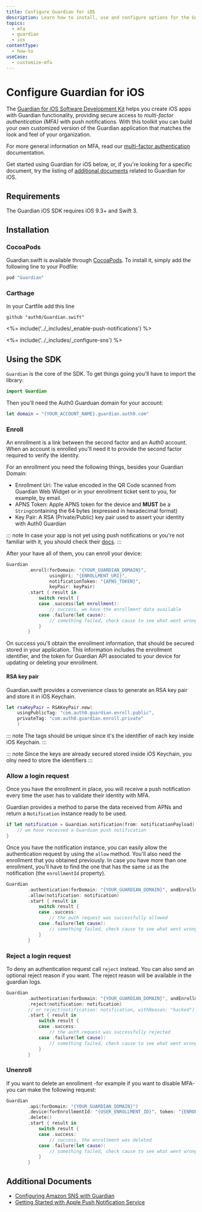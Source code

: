 ```yaml
---
title: Configure Guardian for iOS
description: Learn how to install, use and configure options for the Guardian for iOS SDK. 
topics:
  - mfa
  - guardian
  - ios
contentType:
  - how-to
useCase:
  - customize-mfa
---
```

# Configure Guardian for iOS

The [Guardian for iOS Software Development Kit](https://github.com/auth0/GuardianSDK.iOS) helps you create iOS apps with Guardian functionality, providing secure access to <dfn data-key="multifactor-authentication">multi-factor authentication (MFA)</dfn> with push notifications. With this toolkit you can build your own customized version of the Guardian application that matches the look and feel of your organization.

For more general information on MFA, read our [multi-factor authentication](/multifactor-authentication) documentation.

Get started using Guardian for iOS below, or, if you're looking for a specific document, try the listing of [additional documents](#additional-documents) related to Guardian for iOS.

## Requirements

The Guardian iOS SDK requires iOS 9.3+ and Swift 3.

## Installation

### CocoaPods

Guardian.swift is available through [CocoaPods](http://cocoapods.org).
To install it, simply add the following line to your Podfile:

```ruby
pod "Guardian"
```

### Carthage

In your Cartfile add this line

```
github "auth0/Guardian.swift"
```


<%= include('../_includes/_enable-push-notifications') %>

<%= include('../_includes/_configure-sns') %>

## Using the SDK

`Guardian` is the core of the SDK. To get things going you'll have to import the library:

```swift
import Guardian
```

Then you'll need the Auth0 Guarduan domain for your account:

```swift
let domain = "{YOUR_ACCOUNT_NAME}.guardian.auth0.com"
```

### Enroll

An enrollment is a link between the second factor and an Auth0 account. When an account is enrolled you'll need it to provide the second factor required to verify the identity.

For an enrollment you need the following things, besides your Guardian Domain:

- Enrollment Uri: The value encoded in the QR Code scanned from Guardian Web Widget or in your enrollment ticket sent to you, for example, by email.
- APNS Token: Apple APNS token for the device and **MUST** be a `String`containing the 64 bytes (expressed in hexadecimal format)
- Key Pair: A RSA (Private/Public) key pair used to assert your identity with Auth0 Guardian

::: note
In case your app is not yet using push notifications or you're not familiar with it, you should check their [docs](https://developer.apple.com/go/?id=push-notifications).
:::

After your have all of them, you can enroll your device:

```swift
Guardian
        .enroll(forDomain: "{YOUR_GUARDIAN_DOMAIN}",
                usingUri: "{ENROLLMENT_URI}",
                notificationToken: "{APNS_TOKEN}",
                keyPair: keyPair)
        .start { result in
            switch result {
            case .success(let enrollment):
                // success, we have the enrollment data available
            case .failure(let cause):
                // something failed, check cause to see what went wrong
            }
        }
```

On success you'll obtain the enrollment information, that should be secured stored in your application. This information includes the enrollment identifier, and the token for Guardian API associated to your device for updating or deleting your enrollment.

#### RSA key pair

Guardian.swift provides a convenience class to generate an RSA key pair and store it in iOS Keychain.

```swift
let rsaKeyPair = RSAKeyPair.new(
    usingPublicTag: "com.auth0.guardian.enroll.public",
    privateTag: "com.auth0.guardian.enroll.private"
    )
```

::: note
The tags should be unique since it's the identifier of each key inside iOS Keychain.
:::

::: note
Since the keys are already secured stored inside iOS Keychain, you olny need to store the identifiers
:::

### Allow a login request

Once you have the enrollment in place, you will receive a push notification every time the user has to validate their identity with MFA.

Guardian provides a method to parse the data received from APNs and return a `Notification` instance ready to be used.

```swift
if let notification = Guardian.notification(from: notificationPayload) {
    // we have received a Guardian push notification
}
```

Once you have the notification instance, you can easily allow the authentication request by using
the `allow` method. You'll also need the enrollment that you obtained previously.
In case you have more than one enrollment, you'll have to find the one that has the same `id` as the
notification (the `enrollmentId` property).

```swift
Guardian
        .authentication(forDomain: "{YOUR_GUARDIAN_DOMAIN}", andEnrollment: enrollment)
        .allow(notification: notification)
        .start { result in
            switch result {
            case .success:
                // the auth request was successfully allowed
            case .failure(let cause):
                // something failed, check cause to see what went wrong
            }
        }
```

### Reject a login request

To deny an authentication request call `reject` instead. You can also send an optional reject reason if
you want. The reject reason will be available in the guardian logs.

```swift
Guardian
        .authentication(forDomain: "{YOUR_GUARDIAN_DOMAIN}", andEnrollment: enrollment)
        .reject(notification: notification)
        // or reject(notification: notification, withReason: "hacked")
        .start { result in
            switch result {
            case .success:
                // the auth request was successfully rejected
            case .failure(let cause):
                // something failed, check cause to see what went wrong
            }
        }
```

### Unenroll

If you want to delete an enrollment -for example if you want to disable MFA- you can make the
following request:

```swift
Guardian
        .api(forDomain: "{YOUR_GUARDIAN_DOMAIN}")
        .device(forEnrollmentId: "{USER_ENROLLMENT_ID}", token: "{ENROLLMENT_DEVICE_TOKEN}")
        .delete()
        .start { result in
            switch result {
            case .success:
                // success, the enrollment was deleted
            case .failure(let cause):
                // something failed, check cause to see what went wrong
            }
        }
```

## Additional Documents

* [Configuring Amazon SNS with Guardian](/multifactor-authentication/developer/sns-configuration)
* [Getting Started with Apple Push Notification Service](https://docs.aws.amazon.com/sns/latest/dg/mobile-push-apns.html)
